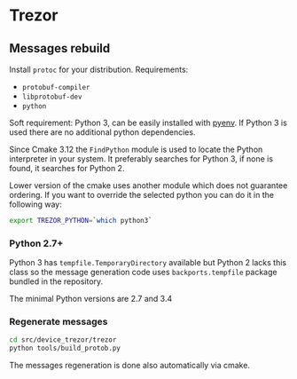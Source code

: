 # Trezor

## Messages rebuild

Install `protoc` for your distribution. Requirements:

- `protobuf-compiler`
- `libprotobuf-dev`
- `python`


Soft requirement: Python 3, can be easily installed with [pyenv].
If Python 3 is used there are no additional python dependencies.

Since Cmake 3.12 the `FindPython` module is used to locate the Python 
interpreter in your system. It preferably searches for Python 3, if none
is found, it searches for Python 2. 

Lower version of the cmake uses another module which does not guarantee 
ordering. If you want to override the selected python you can do it in 
the following way:

```bash
export TREZOR_PYTHON=`which python3`
``` 
 

### Python 2.7+

Python 3 has `tempfile.TemporaryDirectory` available but Python 2 lacks
this class so the message generation code uses `backports.tempfile` package
bundled in the repository.

The minimal Python versions are 2.7 and 3.4

### Regenerate messages

```bash
cd src/device_trezor/trezor
python tools/build_protob.py
```

The messages regeneration is done also automatically via cmake.

[pyenv]: https://github.com/pyenv/pyenv
